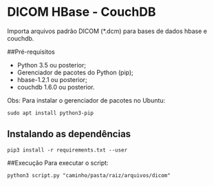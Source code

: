 # DICOM HBase - CouchDB
Importa arquivos padrão DICOM (*.dcm) para bases de dados hbase e couchdb.

##Pré-requisitos
- Python 3.5 ou posterior;
- Gerenciador de pacotes do Python (pip);
- hbase-1.2.1 ou posterior;
- couchdb 1.6.0 ou posterior.

Obs: Para instalar o gerenciador de pacotes no Ubuntu:

```sudo apt install python3-pip```

## Instalando as dependências
```pip3 install -r requirements.txt --user```

##Execução
Para executar o script:

```python3 script.py "caminho/pasta/raiz/arquivos/dicom"```
